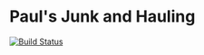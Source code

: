 # Paul's Junk and Hauling

[![Build Status](https://travis-ci.org/paulstevens95/paulstevens95.github.io.svg?branch=master)](https://travis-ci.org/github/paulstevens95/paulstevens95.github.io)
